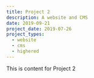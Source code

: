 ```yaml
---
title: Project 2
description: A website and CMS
date: 2019-09-21
project_date: 2019-07-26
project_types: 
  - website
  - cms
  - highered
---
```


This is content for Project 2